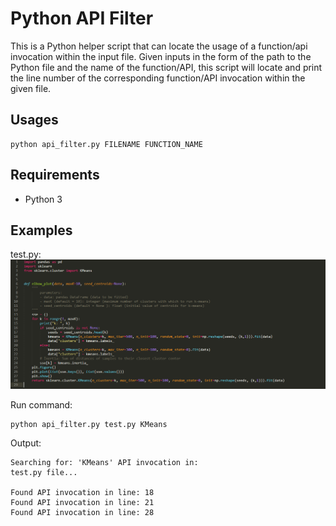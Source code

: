 # Python API Filter
This is a Python helper script that can locate the usage of a function/api invocation within the input file. Given inputs in the form of the path to the Python file and the name of the function/API, this script will locate and print the line number of the corresponding function/API invocation within the given file.

## Usages
```
python api_filter.py FILENAME FUNCTION_NAME
```

## Requirements
- Python 3

## Examples
test.py:
![test.py code](https://github.com/StefanusAgus/python_api_filter/blob/master/test_py.PNG?raw=true)

Run command:
```
python api_filter.py test.py KMeans
```

Output:
```
Searching for: 'KMeans' API invocation in:
test.py file...

Found API invocation in line: 18
Found API invocation in line: 21
Found API invocation in line: 28
```
